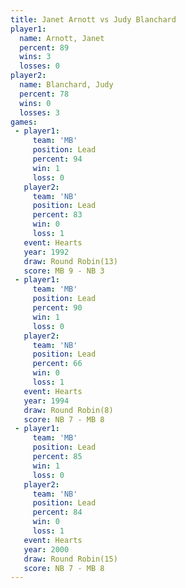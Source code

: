 ```yaml
---
title: Janet Arnott vs Judy Blanchard
player1:               
  name: Arnott, Janet  
  percent: 89          
  wins: 3              
  losses: 0            
player2:               
  name: Blanchard, Judy
  percent: 78          
  wins: 0              
  losses: 3            
games:
 - player1:        
     team: 'MB'    
     position: Lead
     percent: 94   
     win: 1        
     loss: 0       
   player2:        
     team: 'NB'    
     position: Lead
     percent: 83   
     win: 0        
     loss: 1       
   event: Hearts        
   year: 1992           
   draw: Round Robin(13)
   score: MB 9 - NB 3   
 - player1:        
     team: 'MB'    
     position: Lead
     percent: 90   
     win: 1        
     loss: 0       
   player2:        
     team: 'NB'    
     position: Lead
     percent: 66   
     win: 0        
     loss: 1       
   event: Hearts       
   year: 1994          
   draw: Round Robin(8)
   score: NB 7 - MB 8  
 - player1:        
     team: 'MB'    
     position: Lead
     percent: 85   
     win: 1        
     loss: 0       
   player2:        
     team: 'NB'    
     position: Lead
     percent: 84   
     win: 0        
     loss: 1       
   event: Hearts        
   year: 2000           
   draw: Round Robin(15)
   score: NB 7 - MB 8   
---
```

